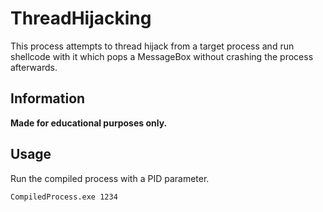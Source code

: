 # ThreadHijacking
This process attempts to thread hijack from a target process and run shellcode with it which pops a MessageBox without crashing the process afterwards.

## Information
**Made for educational purposes only.**<br>

## Usage
Run the compiled process with a PID parameter.
```
CompiledProcess.exe 1234
```
